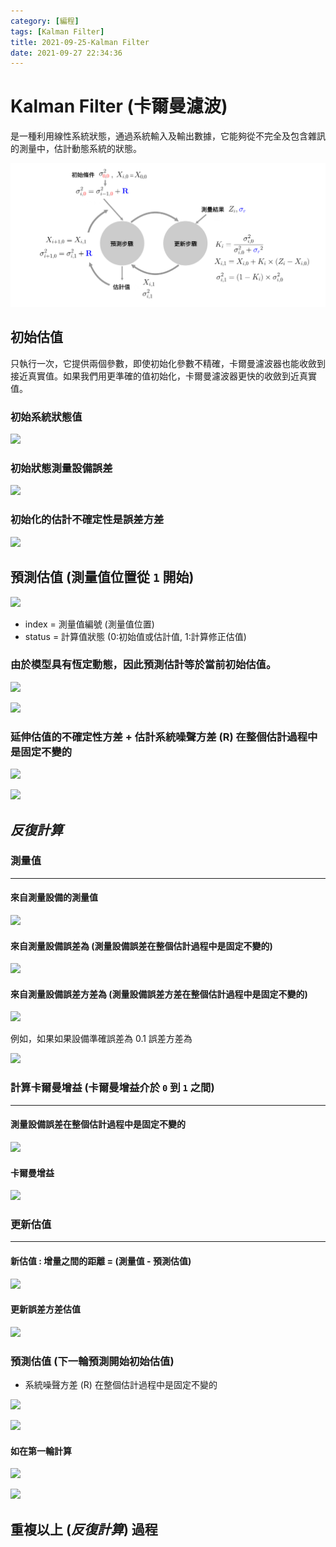 ```yaml
---
category: [編程]
tags: [Kalman Filter]
title: 2021-09-25-Kalman Filter
date: 2021-09-27 22:34:36
---
```

# Kalman Filter (卡爾曼濾波)

是一種利用線性系統狀態，通過系統輸入及輸出數據，它能夠從不完全及包含雜訊的測量中，估計動態系統的狀態。

![Alt Filter](../assets/img/kalman/estimation.png)

## 初始估值 

只執行一次，它提供兩個參數，即使初始化參數不精確，卡爾曼濾波器也能收斂到接近真實值。如果我們用更準確的值初始化，卡爾曼濾波器更快的收斂到近真實值。


### 初始系統狀態值
	
![](https://latex.codecogs.com/svg.latex?\Large&space;X_{0,0})
	
### 初始狀態測量設備誤差

![](https://latex.codecogs.com/svg.latex?\Large&space;\sigma_{0,0})

### 初始化的估計不確定性是誤差方差 
	
![](https://latex.codecogs.com/svg.latex?\Large&space;\sigma_{0,0}^{2})  
	
## 預測估值 (測量值位置從  `1` 開始)

![](https://latex.codecogs.com/svg.latex?\Large&space;X_{index,{\color{Red}status}})

 - index = 測量值編號 (測量值位置) 
 - status = 計算值狀態 (0:初始值或估計值, 1:計算修正估值)
 
### 由於模型具有恆定動態，因此預測估計等於當前初始估值。

![](https://latex.codecogs.com/svg.latex?\Large&space;X_{i,{\color{Red}0}}=X_{i-1,{\color{Red}0}})
	 
![](https://latex.codecogs.com/svg.latex?\Large&space;X_{1,{\color{Red}0}}=X_{0,{\color{Red}0}})

### 延伸估值的不確定性方差 + 估計系統噪聲方差 (R) 在整個估計過程中是固定不變的

![](https://latex.codecogs.com/svg.latex?\Large&space;\sigma_{i,{\color{Red}0}}^{2}=\sigma_{i-1,{\color{Red}0}}^{2}+{\color{blue}\mathbf{R}})

![](https://latex.codecogs.com/svg.latex?\Large&space;\sigma_{1,{\color{Red}0}}^{2}=\sigma_{0,{\color{Red}0}}^{2}+{\color{blue}\mathbf{R}})
	 
## *反復計算*

### 測量值
<hr/>

#### 來自測量設備的測量值
 
![](https://latex.codecogs.com/svg.latex?\Large&space;{\color{DarkGreen}Z_{i}})

#### 來自測量設備誤差為 (測量設備誤差在整個估計過程中是固定不變的)

![](https://latex.codecogs.com/svg.latex?\Large&space;{\color{blue}\sigma_{r}}) 

#### 來自測量設備誤差方差為 (測量設備誤差方差在整個估計過程中是固定不變的)  

![](https://latex.codecogs.com/svg.latex?\Large&space;{\color{blue}\sigma_{r}^{2}})

例如，如果如果設備準確誤差為 0.1 誤差方差為 

![](https://latex.codecogs.com/svg.latex?\Large&space;{\color{blue}0.1}^{2}={\color{blue}0.01})

### 計算卡爾曼增益 (卡爾曼增益介於 `0` 到 `1` 之間)
<hr/>

#### 測量設備誤差在整個估計過程中是固定不變的
 
![](https://latex.codecogs.com/svg.latex?\Large&space;{\color{blue}\sigma_{r}}) 

#### 卡爾曼增益

![](https://latex.codecogs.com/svg.latex?\Large&space;K_{i}=\frac{\sigma_{i,\color{Red}0}^{2}}{\sigma_{i,\color{Red}0}^{2}+{\color{blue}\sigma_{r}}^{2}})

### 更新估值 
<hr/>

#### 新估值 : 增量之間的距離 = (測量值 - 預測估值)

![](https://latex.codecogs.com/svg.latex?\Large&space;X_{i,1}=X_{i,\color{Red}0}+K_{i}\times{({\color{DarkGreen}Z_{i}}-X_{i,\color{Red}0}))
   
#### 更新誤差方差估值 

![](https://latex.codecogs.com/svg.latex?\Large&space;\sigma_{i,1}^{2}={(1-K_{i})}\times\sigma_{i,\color{Red}0}^{2})
   
  
	 
### 預測估值 (下一輪預測開始初始估值)

- 系統噪聲方差 (R) 在整個估計過程中是固定不變的

![](https://latex.codecogs.com/svg.latex?\Large&space;X_{i+1,\color{Red}0}=X_{i,1})

![](https://latex.codecogs.com/svg.latex?\Large&space;{\sigma_{i+1,\color{Red}0}^{2}}={\sigma_{i,1}^{2}+{\color{blue}\mathbf{R}})

#### 如在第一輪計算

![](https://latex.codecogs.com/svg.latex?\Large&space;X_{2,\color{Red}0}=X_{1,1})

![](https://latex.codecogs.com/svg.latex?\Large&space;{\sigma_{2,\color{Red}0}^{2}}={\sigma_{1,1}^{2}+{\color{blue}\mathbf{R}})

## 重複以上 (*反復計算*) 過程
